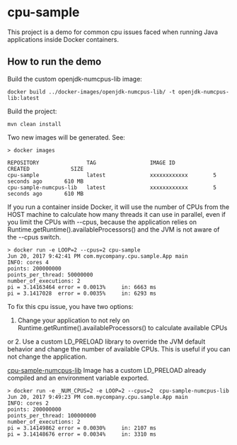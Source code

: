 # cpu-sample
This project is a demo for common cpu issues faced when running Java applications inside Docker containers.

## How to run the demo

Build the custom openjdk-numcpus-lib image:
```
docker build ../docker-images/openjdk-numcpus-lib/ -t openjdk-numcpus-lib:latest
```

Build the project:

```
mvn clean install
```

Two new images will be generated. See:

```
> docker images

REPOSITORY               TAG                 IMAGE ID            CREATED             SIZE
cpu-sample               latest              xxxxxxxxxxxx        5 seconds ago       610 MB
cpu-sample-numcpus-lib   latest              xxxxxxxxxxxx        5 seconds ago       610 MB
```

If you run a container inside Docker, it will use the number of CPUs from the HOST machine to calculate how many threads it can use in parallel, even if you limit the CPUs with --cpus, because the application relies on Runtime.getRuntime().availableProcessors() and the JVM is not aware of the --cpus switch.

```
> docker run -e LOOP=2 --cpus=2 cpu-sample
Jun 20, 2017 9:42:41 PM com.mycompany.cpu.sample.App main
INFO: cores 4
points: 200000000
points_per_thread: 50000000
number_of_executions: 2
pi = 3.14163464	error = 0.0013% 	in: 6663 ms
pi = 3.1417028	error = 0.0035% 	in: 6293 ms
```


To fix this cpu issue, you have two options:

1. Change your application to not rely on Runtime.getRuntime().availableProcessors() to calculate available CPUs

or
2. Use a custom LD_PRELOAD library to override the JVM default behavior and change the number of available CPUs. This is useful if you can not change the application. 

[cpu-sample-numcpus-lib](../docker-images/openjdk-numcpus-lib/)
Image  has a custom LD_PRELOAD already compiled and an environment variable exported.

```
> docker run -e _NUM_CPUS=2 -e LOOP=2 --cpus=2  cpu-sample-numcpus-lib
Jun 20, 2017 9:49:23 PM com.mycompany.cpu.sample.App main
INFO: cores 2
points: 200000000
points_per_thread: 100000000
number_of_executions: 2
pi = 3.14149862	error = 0.0030% 	in: 2107 ms
pi = 3.14148676	error = 0.0034% 	in: 3310 ms
```


